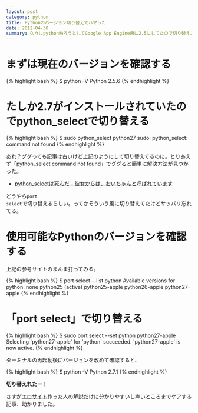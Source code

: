 ```yaml
---
layout: post
category: python
title: Pythonのバージョン切り替えでハマった
date: 2012-04-30
summary: 久々にpython触ろうとしてGoogle App Engine用に2.5にしてたので切り替えようとしたらpython_select使えなくてハマったのでメモ。ってかインストール時にpython_select使ってないから多分ど忘れしてるだけだと思う。
---
```


# まずは現在のバージョンを確認する

{% highlight bash %}
$ python -V
Python 2.5.6
{% endhighlight %}

# たしか2.7がインストールされていたのでpython_selectで切り替える

{% highlight bash %}
$ sudo python_select python27
sudo: python_select: command not found
{% endhighlight %}

あれ？ググっても記事は古いけど上記のようにして切り替えてるのに。とりあえず「python_select command not found」でググると簡単に解決方法が見つかった。  

* [python_selectは死んだ - 彼女からは、おいちゃんと呼ばれています](http://d.hatena.ne.jp/inouetakuya/20110728/1311852834 'python_selectは死んだ - 彼女からは、おいちゃんと呼ばれています')

どうやら<code class="inline">port select</code>で切り替えるらしい。ってかそういう風に切り替えてたけどサッパリ忘れてる。

# 使用可能なPythonのバージョンを確認する

上記の参考サイトのまんま打ってみる。

{% highlight bash %}
$ port select --list python
Available versions for python:
	none
	python25 (active)
	python25-apple
	python26-apple
	python27-apple
{% endhighlight %}

# 「port select」で切り替える

{% highlight bash %}
$ sudo port select --set python python27-apple
Selecting 'python27-apple' for 'python' succeeded. 'python27-apple' is now active.
{% endhighlight %}

ターミナルの再起動後にバージョンを改めて確認すると、

{% highlight bash %}
$ python -V
Python 2.7.1
{% endhighlight %}

**切り替えれたー！**

さすが[エロサイト][h300]作った人の解説だけに分かりやすいし痒いところまでケアする記事、助かりました。

[h300]: http://d.hatena.ne.jp/inouetakuya/20120331/1333192327 'h300'
